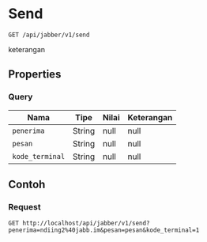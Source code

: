 # Send
```http
GET /api/jabber/v1/send
```
keterangan
## Properties
### Query
Nama | Tipe | Nilai | Keterangan
--- | --- | --- | ---
<code>penerima</code> | String | null | null
<code>pesan</code> | String | null | null
<code>kode_terminal</code> | String | null | null
## Contoh
### Request
```http
GET http://localhost/api/jabber/v1/send?penerima=ndiing2%40jabb.im&pesan=pesan&kode_terminal=1


```

